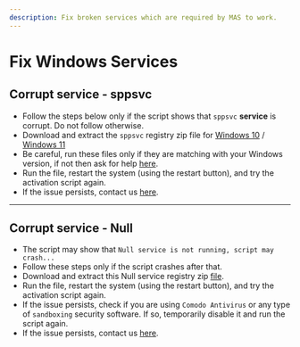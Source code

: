 ```yaml
---
description: Fix broken services which are required by MAS to work.
---
```


# Fix Windows Services

## Corrupt service - sppsvc

- Follow the steps below only if the script shows that `sppsvc` **service** is corrupt. Do not follow otherwise.
- Download and extract the `sppsvc` registry zip file for [Windows 10](https://app.box.com/s/016qsq922nt3kgg744l07y115k9wph4b) / [Windows 11](https://app.box.com/s/zq70tlbuo3iwxjd76ly26sz0gs2b98n0)
- Be careful, run these files only if they are matching with your Windows version, if not then ask for help [here](troubleshoot.md).
- Run the file, restart the system (using the restart button), and try the activation script again.
- If the issue persists, contact us [here](troubleshoot.md).

---

## Corrupt service - Null 

- The script may show that `Null service is not running, script may crash...` 
- Follow these steps only if the script crashes after that.
- Download and extract this Null service registry zip [file](https://app.box.com/s/eczou3mvn6atronnd3nad2sqtb66h0lw).
- Run the file, restart the system (using the restart button), and try the activation script again.
- If the issue persists, check if you are using `Comodo Antivirus` or any type of `sandboxing` security software. If so, temporarily disable it and run the script again.
- If the issue persists, contact us [here](troubleshoot.md).
